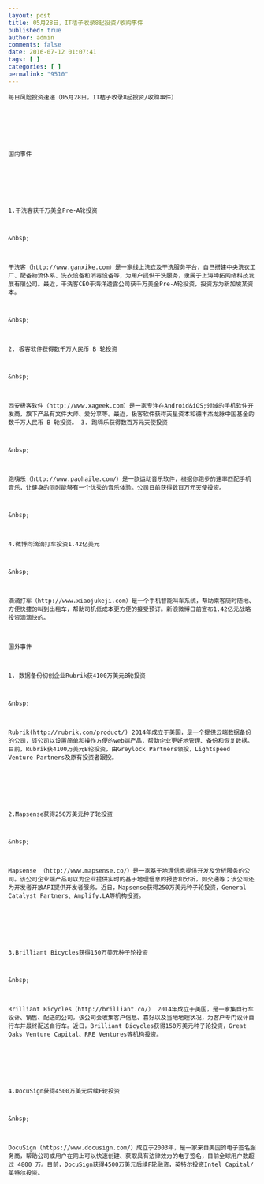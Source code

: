 ```yaml
---
layout: post
title: 05月28日，IT桔子收录8起投资/收购事件
published: true
author: admin
comments: false
date: 2016-07-12 01:07:41
tags: [ ]
categories: [ ]
permalink: "9510"
---
```


  



  
    每日风险投资速递（05月28日，IT桔子收录8起投资/收购事件）
  
  
  
     
  
  
  
    国内事件
  
  
  
     
  
  
  
    1.干洗客获千万美金Pre-A轮投资
  
  
  
    &nbsp;
  
  
  
    干洗客（http://www.ganxike.com）是一家线上洗衣及干洗服务平台，自己搭建中央洗衣工厂、配备物流体系、洗衣设备和消毒设备等，为用户提供干洗服务，隶属于上海坤拓网络科技发展有限公司。最近，干洗客CEO于海洋透露公司获千万美金Pre-A轮投资，投资方为新加坡某资本。
  
  
  
    &nbsp;
  
  
  
    2. 极客软件获得数千万人民币 B 轮投资
  
  
  
    &nbsp;
  
  
  
    西安极客软件（http://www.xageek.com）是一家专注在Android&iOS;领域的手机软件开发商，旗下产品有文件大师、爱分享等。最近，极客软件获得天星资本和德丰杰龙脉中国基金的数千万人民币 B 轮投资。 3. 跑嗨乐获得数百万元天使投资
  
  
  
    &nbsp;
  
  
  
    跑嗨乐（http://www.paohaile.com/）是一款运动音乐软件，根据你跑步的速率匹配手机音乐，让健身的同时能够有一个优秀的音乐体验。公司日前获得数百万元天使投资。
  
  
  
    &nbsp;
  
  
  
    4.微博向滴滴打车投资1.42亿美元
  
  
  
    &nbsp;
  
  
  
    滴滴打车（http://www.xiaojukeji.com）是一个手机智能叫车系统，帮助乘客随时随地、方便快捷的叫到出租车，帮助司机低成本更方便的接受预订。新浪微博日前宣布1.42亿元战略投资滴滴快的。  
  
  
  
    国外事件
  
  
  
    1. 数据备份初创企业Rubrik获4100万美元B轮投资
  
  
  
    &nbsp;
  
  
  
    Rubrik(http://rubrik.com/product/) 2014年成立于美国，是一个提供云端数据备份的公司，该公司以设置简单和操作方便的web端产品，帮助企业更好地管理、备份和恢复数据。目前，Rubrik获4100万美元B轮投资，由Greylock Partners领投，Lightspeed Venture Partners及原有投资者跟投。
  
  
  
     
  
  
  
    2.Mapsense获得250万美元种子轮投资
  
  
  
    &nbsp;
  
  
  
    Mapsense （http://www.mapsense.co/）是一家基于地理信息提供开发及分析服务的公司。该公司企业端产品可以为企业提供实时的基于地理信息的报告和分析，如交通等；该公司还为开发者开放API提供开发者服务。近日，Mapsense获得250万美元种子轮投资，General Catalyst Partners、Amplify.LA等机构投资。
  
  
  
     
  
  
  
    3.Brilliant Bicycles获得150万美元种子轮投资
  
  
  
    &nbsp;
  
  
  
    Brilliant Bicycles（http://brilliant.co/） 2014年成立于美国，是一家集自行车设计、销售、配送的公司。该公司会收集客户信息、喜好以及当地地理状况，为客户专门设计自行车并最终配送自行车。近日，Brilliant Bicycles获得150万美元种子轮投资，Great Oaks Venture Capital、RRE Ventures等机构投资。
  
  
  
     
  
  
  
    4.DocuSign获得4500万美元后续F轮投资
  
  
  
    &nbsp;
  
  
  
    DocuSign（https://www.docusign.com/）成立于2003年，是一家来自美国的电子签名服务商，帮助公司或用户在网上可以快速创建、获取具有法律效力的电子签名，目前全球用户数超过 4800 万。目前，DocuSign获得4500万美元后续F轮融资，英特尔投资Intel Capital/英特尔投资。
  
